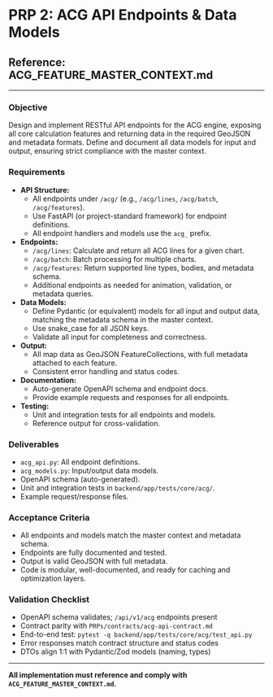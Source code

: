 # PRP 2: ACG API Endpoints & Data Models

## Reference: ACG_FEATURE_MASTER_CONTEXT.md

---

### Objective
Design and implement RESTful API endpoints for the ACG engine, exposing all core calculation features and returning data in the required GeoJSON and metadata formats. Define and document all data models for input and output, ensuring strict compliance with the master context.

### Requirements
- **API Structure:**
  - All endpoints under `/acg/` (e.g., `/acg/lines`, `/acg/batch`, `/acg/features`).
  - Use FastAPI (or project-standard framework) for endpoint definitions.
  - All endpoint handlers and models use the `acg_` prefix.
- **Endpoints:**
  - `/acg/lines`: Calculate and return all ACG lines for a given chart.
  - `/acg/batch`: Batch processing for multiple charts.
  - `/acg/features`: Return supported line types, bodies, and metadata schema.
  - Additional endpoints as needed for animation, validation, or metadata queries.
- **Data Models:**
  - Define Pydantic (or equivalent) models for all input and output data, matching the metadata schema in the master context.
  - Use snake_case for all JSON keys.
  - Validate all input for completeness and correctness.
- **Output:**
  - All map data as GeoJSON FeatureCollections, with full metadata attached to each feature.
  - Consistent error handling and status codes.
- **Documentation:**
  - Auto-generate OpenAPI schema and endpoint docs.
  - Provide example requests and responses for all endpoints.
- **Testing:**
  - Unit and integration tests for all endpoints and models.
  - Reference output for cross-validation.

### Deliverables
- `acg_api.py`: All endpoint definitions.
- `acg_models.py`: Input/output data models.
- OpenAPI schema (auto-generated).
- Unit and integration tests in `backend/app/tests/core/acg/`.
- Example request/response files.

### Acceptance Criteria
- All endpoints and models match the master context and metadata schema.
- Endpoints are fully documented and tested.
- Output is valid GeoJSON with full metadata.
- Code is modular, well-documented, and ready for caching and optimization layers.

### Validation Checklist
- OpenAPI schema validates; `/api/v1/acg` endpoints present
- Contract parity with `PRPs/contracts/acg-api-contract.md`
- End-to-end test: `pytest -q backend/app/tests/core/acg/test_api.py`
- Error responses match contract structure and status codes
- DTOs align 1:1 with Pydantic/Zod models (naming, types)

---
**All implementation must reference and comply with `ACG_FEATURE_MASTER_CONTEXT.md`.**
